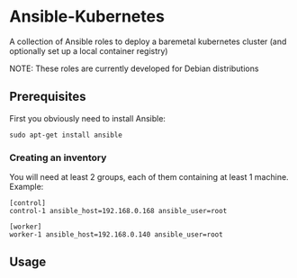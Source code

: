 # Ansible-Kubernetes

A collection of Ansible roles to deploy a baremetal kubernetes cluster (and optionally set up a local container registry)

NOTE: These roles are currently developed for Debian distributions

## Prerequisites

First you obviously need to install Ansible:
```
sudo apt-get install ansible
```

### Creating an inventory

You will need at least 2 groups, each of them containing at least 1 machine. Example:

```
[control]
control-1 ansible_host=192.168.0.168 ansible_user=root

[worker]
worker-1 ansible_host=192.168.0.140 ansible_user=root
```

## Usage

